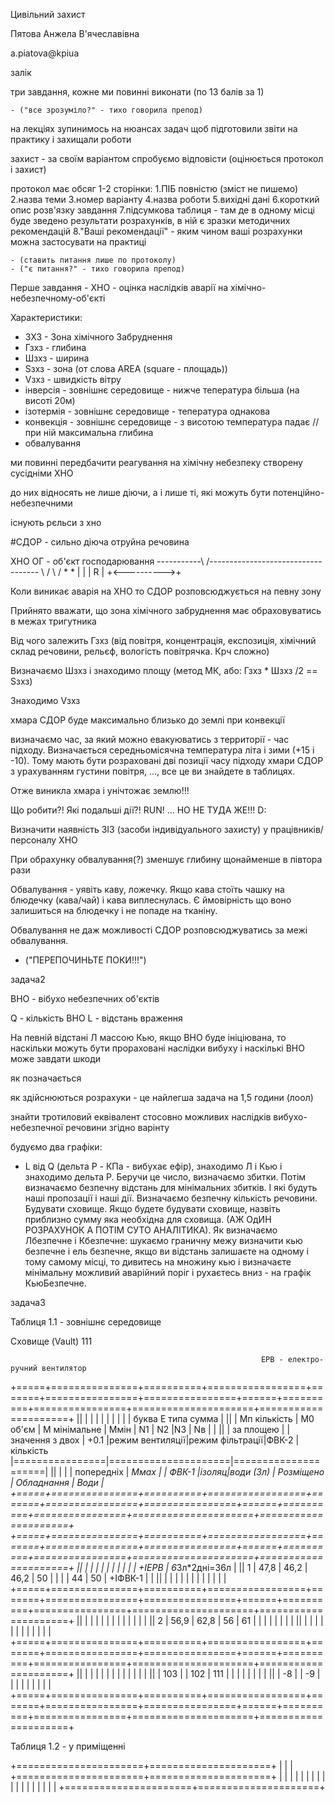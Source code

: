 Цивільний захист

Пятова Анжела В'ячеславівна

a.piatova@kpiua

залік


три завдання, кожне ми повинні виконати (по 13 балів за 1)

	- ("все зрозуміло?" - тихо говорила препод)

на лекціях зупинимось на нюансах задач щоб підготовили звіти на практику і захищали роботи

захист - за своїм варіантом спробуємо відповісти (оцінюється протокол і захист)

протокол має обсяг 1-2 сторінки:
1.ПІБ повністю (зміст не пишемо)
2.назва теми
3.номер варіанту
4.назва роботи
5.вихідні дані
6.короткий опис розв'язку завдання
7.підсумкова таблиця - там де в одному місці буде зведено результати розрахунків, в ній є зразки методичних рекомендацій
8."Ваші рекомендації" - яким чином ваші розрахунки можна застосувати на практиці

	- (ставить питання лише по протоколу)
	- ("є питання?" - тихо говорила препод)

Перше завдання - ХНО - оцінка наслідків аварії на хімічно-небезпечному-об'єкті

Характеристики:
- ЗХЗ - Зона хімічного Забруднення
- Гзхз - глибина
- Шзхз - ширина
- Sзхз - зона (от слова AREA (square - площадь))
- Vзхз - швидкість вітру
- інверсія  - зовнішнє середовище - нижче тепература більша (на висоті 20м)
- ізотермія - зовнішнє середовище - тепература однакова
- конвекція - зовнішнє середовище - з висотою температура падає //при ній максимальна глибина
- обвалування

ми повинні передбачити реагування на хімічну небезпеку створену сусідніми ХНО

до них відносять не лише діючи, а і лише ті, які можуть бути потенційно-небезпечними

існують рєльси з хно

#СДОР - сильно діюча отруйна речовина

ХНО                                   ОГ - об'єкт господарювання
-----------\                  /-----------------------------------
			\                /
			 \              /
			  *            *
			  |            |
			  |     R      |
			  +<---------->+

Коли виникає аварія на ХНО то СДОР розповсюджується на певну зону

Прийнято вважати, що зона хімічного забруднення має обраховуватись в межах тригутника

Від чого залежить Гзхз (від повітря, концентрація, експозиція, хімічний склад речовини, рельєф, вологість повітрячка. Крч сложно)

Визначаємо Шзхз і знаходимо площу (метод МК, або: Гзхз * Шзхз /2 == Sзхз)

Знаходимо Vзхз

хмара СДОР буде максимально близько до землі при конвекції

визначаємо час, за який можно евакуюватись з территорії - час підходу. Визначається середньомісячна температура літа і зими (+15 і -10). Тому мають бути розраховані дві позиції часу підходу хмари СДОР з урахуванням густини повітря, ..., все це ви знайдете в таблицях.

Отже виникла хмара і унічтожає землю!!!

Що робити?! Які подальші дії?! RUN! ... НО НЕ ТУДА ЖЕ!!! D:

Визначити наявність ЗІЗ (засоби індивідуального захисту) у працівників/персоналу ХНО

При обрахунку обвалування(?) зменшує глибину щонайменше в півтора рази

Обвалування - уявіть каву, ложечку. Якщо кава стоїть чашку на блюдечку (кава/чай) і кава виплеснулась. Є ймовірність що воно залишиться на блюдечку і не попаде на тканіну.

Обвалування не даж можливості СДОР розповсюджуватись за межі обвалування.

- ("ПЕРЕПОЧИНЬТЕ ПОКИ!!!")


задача2

ВНО - вібухо небезпечних об'єктів

Q - кількість ВНО
L - відстань враження

На певній відстані Л массою Кью, якщо ВНО буде ініціювана, то наскільки можуть бути прораховані наслідки вибуху і наскількі ВНО може завдати шкоди

як позначається

як здійснюються розрахуки - це найлегша задача на 1,5 години (лоол)

знайти тротиловий еквівалент стосовно можливих наслідків вибухо-небезпечної речовини згідно варінту

будуємо два графіки: 
- L від Q (дельта P - КПа - вибухає ефір), знаходимо Л і Кью і знаходимо дельта P. Беручи це число, визначаємо збитки. Потім визначаємо безпечну відстань для мінімальних збитків. І які будуть наші пропозації і наші дії. Визначаємо безпечну кількість речовини. Будувати сховище. Якщо будете будувати сховище, назвіть приблизно сумму яка необхідна для сховища. (АЖ ОдИН РОЗРАХУНОК А ПОТІМ СУТО АНАЛІТИКА). Як визначаємо Лбезпечне і Кбезпечне: шукаємо граничну межу визначити кью безпечне і ель безпечне, якщо ви відстань залишаєте на одному і тому самому місці, то дивитесь на множину кью і визначаєте мінімальну можливий аварійний поріг і рухаєтесь вниз - на графік КьюБезпечне.


задача3




Таблиця 1.1 - зовнішнє середовище

Сховище (Vault) 111

                                                            ЕРВ - електро-ручний вентилятор
+=====+===============+==========+=================+=======+================+================+======+==========+================+=====================+=====================+
||    |               |          |                 |       |                |                |      |          |                    буква Е типа сумма                      |
||    |  Мп кількість | М0 об'єм |   М  мінімальне | Ммін  |    N1          |    N2          |N3    |  Nв      |                                                            |
||    |  за площею    |          | значення з двох | +0.1  |режим вентиляції|режим фільтрації|ФВК-2 |кількість |================|=====================|=====================|
||    |               |          |   попередніх    | *Ммах |                |   ФВК-1        |ізоляц|води (3л) |    Розміщено   |     Обладнання      |       Води          |
+=====+===============+==========+=================+=======+================+================+======+==========+================+=====================+=====================+
+=====+===============+==========+=================+=======+================+================+======+==========+================+=====================+=====================+
||    |               |          |                 |       |                |                |      |          |                |   +ІЕРВ             | 6*3л*2дні=36л       |
|| 1  |    47,8       |  46,2    |    46,2         |  50   |                |                |      |   44     |    50          |   +ІФВК-1           |                     |
||    |               |          |                 |       |                |                |      |          |                |                     |                     |
+=====+===============+==========+=================+=======+================+================+======+==========+================+=====================+=====================+
||    |               |          |                 |       |                |                |      |          |                |                     |                     |
|| 2  |    56,9       |  62,8    |    56           |  61   |                |                |      |          |                |                     |                     |
||    |               |          |                 |       |                |                |      |          |                |                     |                     |
+=====+===============+==========+=================+=======+================+================+======+==========+================+=====================+=====================+
||    |               |          |                 |       |                |                |      |          |                |                     |                     |
||    |    103        |          |    102          | 111   |                |                |      |          |                |                     |                     |
||    |    -8         |          |    -9           |       |                |                |      |          |                |                     |                     |
+=====+===============+==========+=================+=======+================+================+======+==========+================+=====================+=====================+


Таблиця 1.2 - у приміщенні

+======================+=====================+
|                      |                     |
+======================+=====================+
|                      |                     |
|                      |                     |
|                      |                     |
|                      |                     |
|                      |                     |
|                      |                     |
+======================+=====================+